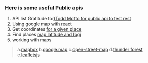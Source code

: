 ### Here is some useful Public apis 
1. API list Gratitude to()[Todd Motto for public api to test rest](https://github.com/toddmotto)
6. Using google map [with react](https://tomchentw.github.io/react-google-maps/)
2. Get coordinates [for a given place](https://www.latlong.net/place/helsinki-finland-1668.html)
3. Find places [map latitude and logi](http://www.mapcoordinates.net/en)
4. working with maps
>a.[mapbox](https://github.com/mapbox)
>b.[google.map](maps.google.com)
>c.[open-street-map](https://www.openstreetmap.org/about)
>d.[thunder forest](https://www.thunderforest.com/maps/)
>e.[leafletsjs](https://leafletjs.com/examples.html)

